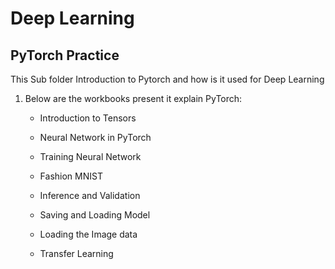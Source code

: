 # Deep Learning

## PyTorch Practice

This Sub folder Introduction to Pytorch and how is it used for Deep Learning

1. Below are the workbooks present it explain PyTorch:

    - Introduction to Tensors

    - Neural Network in PyTorch
    
    - Training Neural Network
    
    - Fashion MNIST
    
    - Inference and Validation
    
    - Saving and Loading Model
    
    - Loading the Image data
    
    - Transfer Learning 
